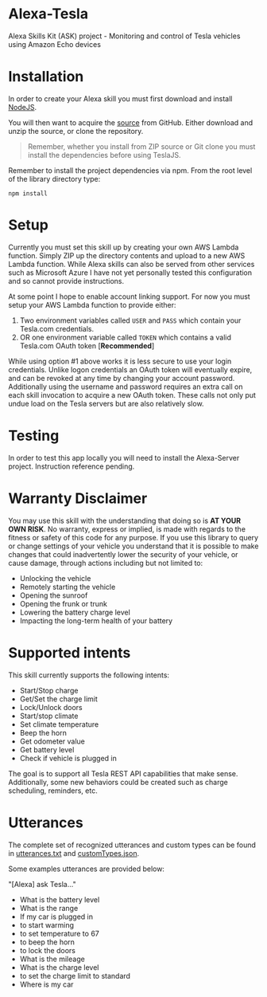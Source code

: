 # Alexa-Tesla
Alexa Skills Kit (ASK) project - Monitoring and control of Tesla vehicles using Amazon Echo devices

# Installation

In order to create your Alexa skill you must first download and install [NodeJS](http://nodejs.org).

You will then want to acquire the [source](https://github.com/mseminatore/alexa-tesla) from GitHub.
Either download and unzip the source, or clone the repository.

>Remember, whether you install from ZIP source or Git clone you must install the dependencies before using TeslaJS.

Remember to install the project dependencies via npm.  From the root level of the library directory type:

    npm install

# Setup

Currently you must set this skill up by creating your own AWS Lambda function.  Simply ZIP up the directory
contents and upload to a new AWS Lambda function.  While Alexa skills can also be served from other services such
as Microsoft Azure I have not yet personally tested this configuration and so cannot provide instructions.

At some point I hope to enable account linking support.  For now you must setup your AWS Lambda function to
provide either:

1. Two environment variables called `USER` and `PASS` which contain your Tesla.com credentials.
2. OR one environment variable called `TOKEN` which contains a valid Tesla.com OAuth token [**Recommended**]

While using option #1 above works it is less secure to use your login credentials.  Unlike logon credentials
an OAuth token will eventually expire, and can be revoked at any time by changing your account password.  Additionally
using the username and password requires an extra call on each skill invocation to acquire a new OAuth token.  These
calls not only put undue load on the Tesla servers but are also relatively slow.

# Testing

In order to test this app locally you will need to install the Alexa-Server project.  Instruction reference pending.

# Warranty Disclaimer

You may use this skill with the understanding that doing so is **AT YOUR OWN RISK**.
No warranty, express or implied, is made with regards to the fitness or safety of 
this code for any purpose.  If you use this library to query or change settings of 
your vehicle you understand that it is possible to make changes that could 
inadvertently lower the security of your vehicle, or cause damage, through actions 
including but not limited to:

* Unlocking the vehicle
* Remotely starting the vehicle
* Opening the sunroof
* Opening the frunk or trunk
* Lowering the battery charge level
* Impacting the long-term health of your battery

# Supported intents

This skill currently supports the following intents:

* Start/Stop charge
* Get/Set the charge limit
* Lock/Unlock doors
* Start/stop climate
* Set climate temperature
* Beep the horn
* Get odometer value
* Get battery level
* Check if vehicle is plugged in

The goal is to support all Tesla REST API capabilities that make sense.  Additionally, some new behaviors
could be created such as charge scheduling, reminders, etc.

# Utterances

The complete set of recognized utterances and custom types can be found in [utterances.txt](https://github.com/mseminatore/alexa-tesla/blob/master/utterances.txt) 
and [customTypes.json](https://github.com/mseminatore/alexa-tesla/blob/master/customTypes.json).

Some examples utterances are provided below:

"[Alexa] ask Tesla..."

* What is the battery level
* What is the range
* If my car is plugged in
* to start warming
* to set temperature to 67
* to beep the horn
* to lock the doors
* What is the mileage
* What is the charge level
* to set the charge limit to standard
* Where is my car
